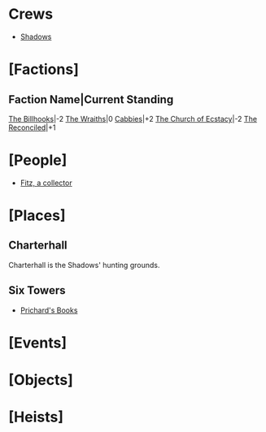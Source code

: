 <!-- TITLE: Blades in the Dark campaign log -->
<!-- SUBTITLE: being a repository for developing and tracking the factions, people, places, events, and heists in the city of Doskvol -->

# Crews
* [Shadows](shadows)
# [Factions]
Faction Name|Current Standing
--------------------
[The Billhooks](billhooks)|-2
[The Wraiths](wraiths)|0
[Cabbies](cabbies)|+2
[The Church of Ecstacy](churchofecstacy)|-2
[The Reconciled](reconciled)|+1

# [People]
* [Fitz, a collector](fitz)
# [Places]
## Charterhall
Charterhall is the Shadows' hunting grounds. 

## Six Towers
* [Prichard's Books](prichards)
# [Events]
# [Objects]
# [Heists]
